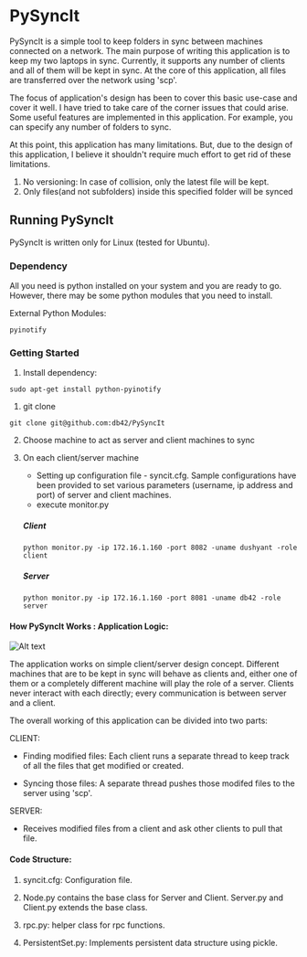 # PySyncIt

PySyncIt is a simple tool to keep folders in sync between machines connected on a network.
The main purpose of writing this application is to keep my two laptops in sync. Currently,
it supports any number of clients and all of them will be kept in sync. At
the core of this application, all files are transferred over the network using
'scp'.

The focus of application's design has been to cover this basic use-case and cover it well. I have tried to take
care of the corner issues that could arise. Some useful features are implemented in this application. For example, you can specify any number of folders to sync.

At this point, this application has many limitations. But, due to the design of this application, I believe it shouldn't require much
effort to get rid of these limitations.

1. No versioning: In case of collision, only the latest file will be kept.
2. Only files(and not subfolders) inside this specified folder will be synced



## Running PySyncIt

PySyncIt is written only for Linux (tested for Ubuntu).

### Dependency

All you need is python installed on your system and you are ready to go. However, there may be some python modules that you need to install.

External Python Modules:
```
pyinotify
```

### Getting Started

1. Install dependency:
```
sudo apt-get install python-pyinotify
```
1. git clone
```
git clone git@github.com:db42/PySyncIt
```

2. Choose machine to act as server and client machines to sync

3. On each client/server machine

    * Setting up configuration file - syncit.cfg.
    Sample configurations have been provided to set various parameters (username, ip address and port) of server and client machines.
    * execute monitor.py
    ##### Client
    ```
    python monitor.py -ip 172.16.1.160 -port 8082 -uname dushyant -role client
    ```
    ##### Server
    ```
    python monitor.py -ip 172.16.1.160 -port 8081 -uname db42 -role server
    ```

#### How PySyncIt Works : Application Logic:

![Alt text](https://github.com/db42/PySyncIt/blob/master/design.png, "PySyncIt Design")

The application works on simple client/server design concept. Different machines
that are to be kept in sync will behave as clients and, either one of them or a
completely different machine will play the role of a server.
Clients never interact with each directly; every communication is between server
and a client.

The overall working of this application can be divided into two parts:

CLIENT:

* Finding modified files:
Each client runs a separate thread to keep track of all the files that get modified or created.

* Syncing those files:
A separate thread pushes those modifed files to the server using 'scp'.


SERVER:

* Receives modified files from a client and ask other clients to pull that file.


#### Code Structure:
1. syncit.cfg: Configuration file.

2. Node.py contains the base class for Server and Client. Server.py and Client.py extends the base class.

3. rpc.py: helper class for rpc functions.

4. PersistentSet.py: Implements persistent data structure using pickle.
